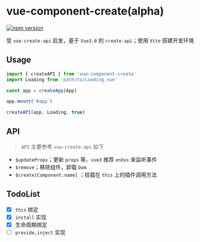 # vue-component-create(alpha)

[![npm version](https://badge.fury.io/js/vue-component-create.svg)](https://badge.fury.io/js/vue-component-create)

受 `vue-create-api` 启发，基于 `Vue3.0` 的 `create-api`；使用 `Vite` 搭建开发环境

## Usage

```typescript
import { createAPI } from 'vue-component-create'
import Loading from 'path/to/Loading.vue'

const app = createApp(App)

app.mount('#app')

createAPI(app, Loading, true)
```

## API

> `API` 主要参考 `vue-create-api` 如下  

- `$updateProps`；更新 `props` 等，`vue3` 推荐 `onXxx` 来监听事件 
- `$remove`；移除组件，卸载 `Dom`
- `$create[Component.name]` ；挂载在 `this` 上的插件调用方法

## TodoList

- [x] `this` 绑定  
- [x] `install` 实现  
- [x] 生命周期绑定  
- [ ] `provide,inject` 实现
